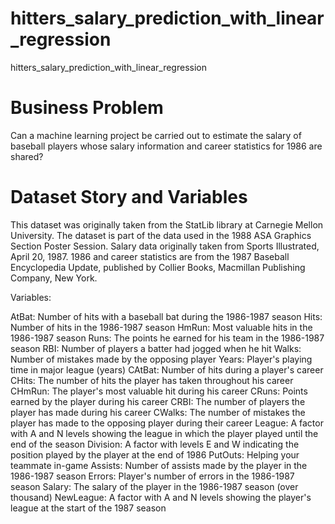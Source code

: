 # hitters_salary_prediction_with_linear_regression
hitters_salary_prediction_with_linear_regression


# Business Problem
Can a machine learning project be carried out to estimate the salary of baseball players whose salary information and career statistics for 1986 are shared?

# Dataset Story and Variables
This dataset was originally taken from the StatLib library at Carnegie Mellon University. The dataset is part of the data used in the 1988 ASA Graphics Section Poster Session. Salary data originally taken from Sports Illustrated, April 20, 1987. 1986 and career statistics are from the 1987 Baseball Encyclopedia Update, published by Collier Books, Macmillan Publishing Company, New York.

Variables:

AtBat: Number of hits with a baseball bat during the 1986-1987 season
Hits: Number of hits in the 1986-1987 season
HmRun: Most valuable hits in the 1986-1987 season
Runs: The points he earned for his team in the 1986-1987 season
RBI: Number of players a batter had jogged when he hit
Walks: Number of mistakes made by the opposing player
Years: Player's playing time in major league (years)
CAtBat: Number of hits during a player's career
CHits: The number of hits the player has taken throughout his career
CHmRun: The player's most valuable hit during his career
CRuns: Points earned by the player during his career
CRBI: The number of players the player has made during his career
CWalks: The number of mistakes the player has made to the opposing player during their career
League: A factor with A and N levels showing the league in which the player played until the end of the season
Division: A factor with levels E and W indicating the position played by the player at the end of 1986
PutOuts: Helping your teammate in-game
Assists: Number of assists made by the player in the 1986-1987 season
Errors: Player's number of errors in the 1986-1987 season
Salary: The salary of the player in the 1986-1987 season (over thousand)
NewLeague: A factor with A and N levels showing the player's league at the start of the 1987 season
